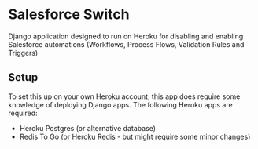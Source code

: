 # Salesforce Switch

Django application designed to run on Heroku for disabling and enabling Salesforce automations (Workflows, Process Flows, Validation Rules and Triggers)

## Setup

To set this up on your own Heroku account, this app does require some knowledge of deploying Django apps. The following Heroku apps are required:
- Heroku Postgres (or alternative database)
- Redis To Go (or Heroku Redis - but might require some minor changes)
